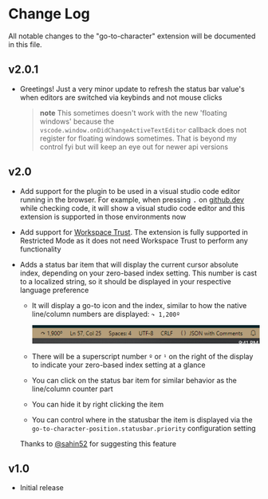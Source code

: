 # Change Log

All notable changes to the "go-to-character" extension will be documented in this file.

## v2.0.1

- Greetings! Just a very minor update to refresh the status bar value's when editors are switched via keybinds and not mouse clicks

  > **note** This sometimes doesn't work with the new 'floating windows' because the `vscode.window.onDidChangeActiveTextEditor` callback does not register for floating windows sometimes. That is beyond my control fyi but will keep an eye out for newer api versions

## v2.0

- Add support for the plugin to be used in a visual studio code editor running in the browser. For example, when pressing <kbd>.</kbd> on [github.dev](https://github.dev) while checking code, it will show a visual studio code editor and this extension is supported in those environments now
- Add support for [Workspace Trust](https://code.visualstudio.com/docs/editor/workspace-trust). The extension is fully supported in Restricted Mode as it does not need Workspace Trust to perform any functionality
- Adds a status bar item that will display the current cursor absolute index, depending on your zero-based index setting. This number is cast to a localized string, so it should be displayed in your respective language preference
    - It will display a go-to icon and the index, similar to how the native line/column numbers are displayed: `↷ 1,200º`

        ![statusbar demo](./images/statusbar%20demo.png)
    - There will be a superscript number `º` or `¹` on the right of the display to indicate your zero-based index setting at a glance
    - You can click on the status bar item for similar behavior as the line/column counter part
    - You can hide it by right clicking the item
    - You can control where in the statusbar the item is displayed via the `go-to-character-position.statusbar.priority` configuration setting

    Thanks to [@sahin52](https://github.com/soulshined/vscode-jump-to-character-position/issues/2) for suggesting this feature

## v1.0

- Initial release